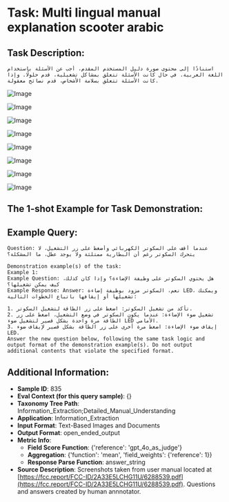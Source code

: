 # Task: Multi lingual manual explanation scooter arabic

## Task Description:

```
استنادًا إلى محتوى صورة دليل المستخدم المقدم، أجب عن الأسئلة باستخدام اللغة العربية. في حال كانت الأسئلة تتعلق بمشاكل تشغيلية، قدم حلولًا. وإذا كانت الأسئلة تتعلق بسلامة الأشخاص، قدم نصائح معقولة.
```

![Image](1.png)

![Image](2.png)

![Image](3.png)

![Image](4.png)

![Image](5.png)

![Image](6.png)

![Image](7.png)

![Image](8.png)

## The 1-shot Example for Task Demonstration:

## Example Query:

```
Question: عندما أقف على السكوتر الكهربائي وأضغط على زر التشغيل، لا يتحرك السكوتر رغم أن البطارية ممتلئة ولا يوجد عطل، ما المشكلة؟
```

```
Demonstration example(s) of the task:
Example 1:
Example Question: هل يحتوي السكوتر على وظيفة الإضاءة؟ وإذا كان كذلك، كيف يمكن تشغيلها؟
Example Response: Answer: نعم، السكوتر مزود بوظيفة إضاءة LED، ويمكنك تشغيلها أو إيقافها باتباع الخطوات التالية:

1. تأكد من تشغيل السكوتر: اضغط على زر الطاقة لتشغيل السكوتر.
2. تشغيل ضوء الإضاءة: عندما يكون السكوتر في وضع التشغيل، اضغط على زر الطاقة مرة واحدة بشكل قصير لتشغيل ضوء LED الأمامي.
3. إيقاف ضوء الإضاءة: اضغط مرة أخرى على زر الطاقة بشكل قصير لإيقاف ضوء LED.
Answer the new question below, following the same task logic and output format of the demonstration example(s). Do not output additional contents that violate the specified format.
```

## Additional Information:

- **Sample ID**: 835
- **Eval Context (for this query sample)**: {}
- **Taxonomy Tree Path**: Information_Extraction;Detailed_Manual_Understanding
- **Application**: Information_Extraction
- **Input Format**: Text-Based Images and Documents
- **Output Format**: open_ended_output
- **Metric Info**:
  - **Field Score Function**: {'reference': 'gpt_4o_as_judge'}
  - **Aggregation**: {'function': 'mean', 'field_weights': {'reference': 1}}
  - **Response Parse Function**: answer_string
- **Source Description**: Screenshots taken from user manual located at [https://fcc.report/FCC-ID/2A33E5LCHG11U/6288539.pdf](https://fcc.report/FCC-ID/2A33E5LCHG11U/6288539.pdf). Questions and answers created by human annnotator.
